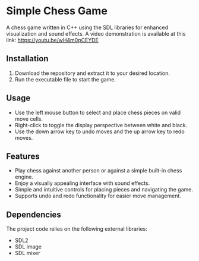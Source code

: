 # Simple Chess Game

A chess game written in C++ using the SDL libraries for enhanced visualization and sound effects.
A video demonstration is available at this link: https://youtu.be/wH4m0pCEYDE

## Installation

1. Download the repository and extract it to your desired location.
2. Run the executable file to start the game.

## Usage

- Use the left mouse button to select and place chess pieces on valid move cells.
- Right-click to toggle the display perspective between white and black.
- Use the down arrow key to undo moves and the up arrow key to redo moves.

## Features

- Play chess against another person or against a simple built-in chess engine.
- Enjoy a visually appealing interface with sound effects.
- Simple and intuitive controls for placing pieces and navigating the game.
- Supports undo and redo functionality for easier move management.

## Dependencies

The project code relies on the following external libraries:

- SDL2
- SDL image
- SDL mixer


